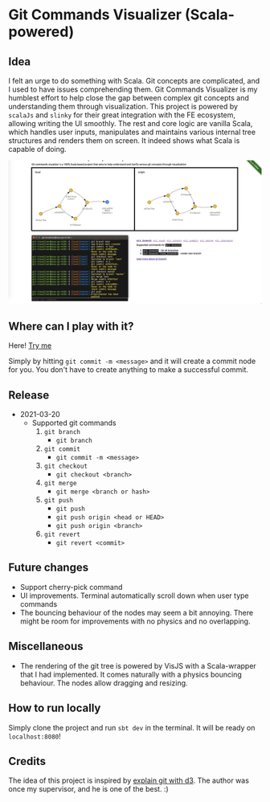 # Git Commands Visualizer (Scala-powered)

## Idea

I felt an urge to do something with Scala. Git concepts are complicated, and I used to have issues comprehending them. Git Commands Visualizer is my humblest effort to help close the gap between complex git concepts and understanding them through visualization. This project is powered by `scalaJs` and `slinky` for their great integration with the FE ecosystem, allowing writing the UI smoothly. The rest and core logic are vanilla Scala, which handles user inputs, manipulates and maintains various internal tree structures and renders them on screen. It indeed shows what Scala is capable of doing.

![Visualizer](sample.png)

## Where can I play with it?

Here! [Try me](https://ssdong.github.io/git-command-visualizer-tool/)

Simply by hitting `git commit -m <message>` and it will create a commit node for you. You don't have to create anything to make
a successful commit.

## Release
* 2021-03-20
    * Supported git commands
        1. `git branch`
            - `git branch`
        2. `git commit`
            - `git commit -m <message>`
        3. `git checkout`
            - `git checkout <branch>`
        4. `git merge`
            - `git merge <branch or hash>`
        5. `git push`
            - `git push`
            - `git push origin <head or HEAD>`
            - `git push origin <branch>`
        6. `git revert`
            - `git revert <commit>`


## Future changes
* Support cherry-pick command
* UI improvements. Terminal automatically scroll down when user type commands
* The bouncing behaviour of the nodes may seem a bit annoying. There might be room for improvements with no physics and no overlapping.

## Miscellaneous
* The rendering of the git tree is powered by VisJS with a Scala-wrapper that I had implemented. It comes naturally with
  a physics bouncing behaviour. The nodes allow dragging and resizing.


## How to run locally
Simply clone the project and run `sbt dev` in the terminal. It will be ready on `localhost:8080`!

## Credits
The idea of this project is inspired by [explain git with d3](https://onlywei.github.io/explain-git-with-d3/). The author
was once my supervisor, and he is one of the best. :)
